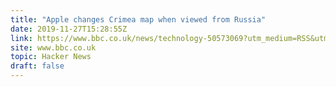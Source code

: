 ```yaml
---
title: "Apple changes Crimea map when viewed from Russia"
date: 2019-11-27T15:28:55Z
link: https://www.bbc.co.uk/news/technology-50573069?utm_medium=RSS&utm_source=hune
site: www.bbc.co.uk
topic: Hacker News
draft: false
---
```

